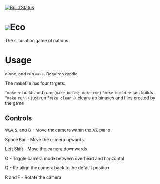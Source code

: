 [![Build Status](https://travis-ci.org/EcoGame/Eco.svg?branch=master)](https://travis-ci.org/EcoGame/Eco)

# ![](http://i.imgur.com/VPyFIFH.png)Eco
The simulation game of nations

# Usage
clone, and run `make`. Requires gradle

The makefile has four targets:

*`make` -> builds and runs (`make build; make run`)
*`make build` -> just builds
*`make run` -> just run
*`make clean` -> cleans up binaries and files created by the game

## Controls

W,A,S, and D - Move the camera within the XZ plane

Space Bar - Move the camera upwards

Left Shift - Move the camera downwards

O - Toggle camera mode between overhead and horizontal 

Q - Re-align the camera back to the default position

R and F - Rotate the camera
